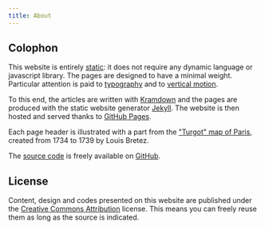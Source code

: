 ```yaml
---
title: About
---
```


## Colophon
This website is entirely [static](https://en.wikipedia.org/wiki/Static_web_page): it does not require any dynamic language or javascript library. The pages are designed to have a minimal weight. Particular attention is paid to [typography](http://webtypography.net/) and to [vertical motion](http://webtypography.net/2.2.2).

To this end, the articles are written with [Kramdown](http://kramdown.gettalong.org/) and the pages are produced with the static website generator [Jekyll](http://jekyllrb.com/). The website is then hosted and served thanks to [GitHub Pages](https://pages.github.com/). 

Each page header is illustrated with a part from the ["Turgot" map of Paris](https://en.wikipedia.org/wiki/Turgot_map_of_Paris), created from 1734 to 1739 by Louis Bretez.

The [source code](https://github.com/sylvaindurand/sylvaindurand.github.io) is freely available on [GitHub](https://github.com/sylvaindurand/sylvaindurand.github.io).

## License
Content, design and codes presented on this website are published under the [Creative Commons Attribution](http://creativecommons.org/licenses/by/4.0/) license. This means you can freely reuse them as long as the source is indicated.